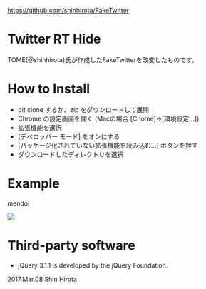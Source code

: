 
https://github.com/shinhirota/FakeTwitter


# Twitter RT Hide
TOME(@shinhirota)氏が作成したFakeTwitterを改変したものです。


# How to Install
- git clone するか、zip をダウンロードして展開
- Chrome の設定画面を開く (Macの場合 [Chome]->[環境設定...])
- 拡張機能を選択
- [デベロッパー モード] をオンにする
- [パッケージ化されていない拡張機能を読み込む...] ボタンを押す
- ダウンロードしたディレクトリを選択

# Example

mendoi

![](https://pbs.twimg.com/media/C6XxCw-U8AEszV5.jpg)

# Third-party software
- jQuery 3.1.1 is developed by the jQuery Foundation.

2017.Mar.08
Shin Hirota
